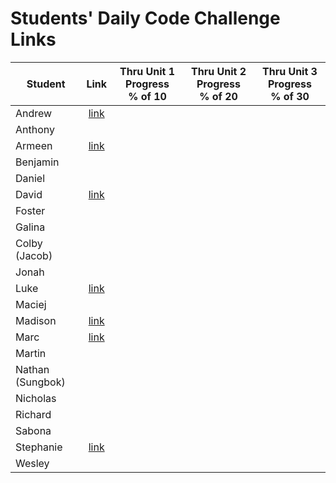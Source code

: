 # Students' Daily Code Challenge Links

| Student | Link | Thru Unit 1 Progress<br>% of 10 | Thru Unit 2 Progress<br>% of 20 | Thru Unit 3 Progress<br>% of 30|
|---|:---:|:---:|:---:|:---:|
| Andrew | [link](https://git.generalassemb.ly/parke415/daily-js-code-challenges) |  |  |  |
| Anthony |  |  |  |  |
| Armeen | [link](https://git.generalassemb.ly/armeen/daily-js-code-challenges) |  |  |  |
| Benjamin|  |  |  |  |
| Daniel|  |  |  |  |
| David | [link](https://git.generalassemb.ly/DaCo/daily-js-code-challenges) |  |  |  |
| Foster |  |  |  |  |
| Galina |  |  |  |  |
| Colby (Jacob) |  |  |  |  |
| Jonah |  |  |  |  |
| Luke | [link](https://git.generalassemb.ly/nicolinilr/daily-js-code-challenges) |  |  |  |
| Maciej |  |  |  |  |
| Madison | [link](https://git.generalassemb.ly/mlisle/daily-js-code-challenges) |  |  |  |
| Marc | [link](https://git.generalassemb.ly/1255/daily-js-code-challenges) |  |  |  |
| Martin |  |  |  |  |
| Nathan (Sungbok) |  |  |  |  |
| Nicholas |  |  |  |  |
| Richard |  |  |  |  |
| Sabona |  |  |  |  |
| Stephanie | [link](https://git.generalassemb.ly/sneher91/daily-js-code-challenges) |  |  |  |
| Wesley |  |  |  |  |